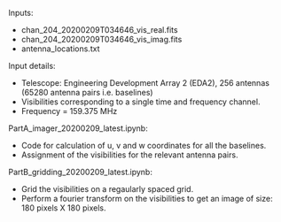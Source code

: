 Inputs: 
- chan_204_20200209T034646_vis_real.fits
- chan_204_20200209T034646_vis_imag.fits
- antenna_locations.txt

Input details:
- Telescope: Engineering Development Array 2 (EDA2), 256 antennas (65280 antenna pairs i.e. baselines)
- Visibilities corresponding to a single time and frequency channel.
- Frequency = 159.375 MHz
 
PartA_imager_20200209_latest.ipynb: 
- Code for calculation of u, v and w coordinates for all the baselines.
- Assignment of the visibilities for the relevant antenna pairs. 

PartB_gridding_20200209_latest.ipynb:
- Grid the visibilities on a regaularly spaced grid.
- Perform a fourier transform on the visibilities to get an image of size: 180 pixels X 180 pixels. 
